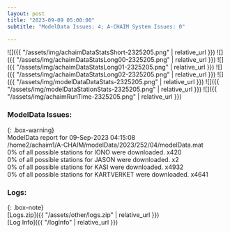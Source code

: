 ```yaml
---
layout: post
title: "2023-09-09 05:00:00"
subtitle: "ModelData Issues: 4; A-CHAIM System Issues: 0"

---
```


![]({{ "/assets/img/achaimDataStatsShort-2325205.png" | relative_url }})
![]({{ "/assets/img/achaimDataStatsLong00-2325205.png" | relative_url }})
![]({{ "/assets/img/achaimDataStatsLong01-2325205.png" | relative_url }})
![]({{ "/assets/img/achaimDataStatsLong02-2325205.png" | relative_url }})
![]({{ "/assets/img/modelDataDataStats-2325205.png" | relative_url }})
![]({{ "/assets/img/modelDataStationStats-2325205.png" | relative_url }})
![]({{ "/assets/img/achaimRunTime-2325205.png" | relative_url }})


### ModelData Issues:  
  
{: .box-warning}  
 ModelData report for 09-Sep-2023 04:15:08   
 /home2/achaim1/A-CHAIM/modelData/2023/252/04/modelData.mat   
 0% of all possible stations for IONO were downloaded. x420   
 0% of all possible stations for JASON were downloaded. x2   
 0% of all possible stations for KASI were downloaded. x4932   
 0% of all possible stations for KARTVERKET were downloaded. x4641   
  


### Logs:  
  
{: .box-note}  
[Logs.zip]({{ "/assets/other/logs.zip" | relative_url }})  
[Log Info]({{ "/logInfo" | relative_url }})  
